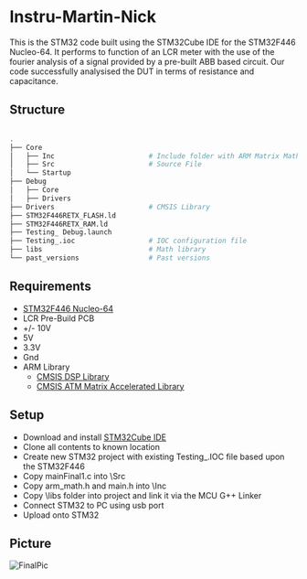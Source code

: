 # Instru-Martin-Nick

This is the STM32 code built using the STM32Cube IDE for the STM32F446 Nucleo-64. It performs to function of an LCR meter with the use of the fourier analysis of a signal provided by a pre-built ABB based circuit. Our code successfully analysised the DUT in terms of resistance and capacitance.

## Structure

```bash

.
├── Core
│   ├── Inc                       # Include folder with ARM Matrix Math Library
│   ├── Src                       # Source File
│   └── Startup
├── Debug
│   ├── Core
│   ├── Drivers
├── Drivers                       # CMSIS Library
├── STM32F446RETX_FLASH.ld
├── STM32F446RETX_RAM.ld
├── Testing_ Debug.launch
├── Testing_.ioc                  # IOC configuration file
├── libs                          # Math library
└── past_versions                 # Past versions
```

## Requirements

- [STM32F446 Nucleo-64](https://www.st.com/en/microcontrollers-microprocessors/stm32f446.html) 
- LCR Pre-Build PCB
- +/- 10V
- 5V
- 3.3V
- Gnd
- ARM Library
  - [CMSIS DSP Library](https://www.keil.com/pack/doc/cmsis/DSP/html/index.html)
  - [CMSIS ATM Matrix Accelerated Library](https://www.keil.com/pack/doc/cmsis/DSP/html/group__groupMatrix.html)

## Setup

- Download and install [STM32Cube IDE](https://www.st.com/en/development-tools/stm32cubeide.html)
- Clone all contents to known location
- Create new STM32 project with existing Testing_.IOC file based upon the STM32F446
- Copy mainFinal1.c into \Src
- Copy arm_math.h and main.h into \Inc
- Copy \libs folder into project and link it via the MCU G++ Linker
- Connect STM32 to PC using usb port
- Upload onto STM32

## Picture

![FinalPic]()
